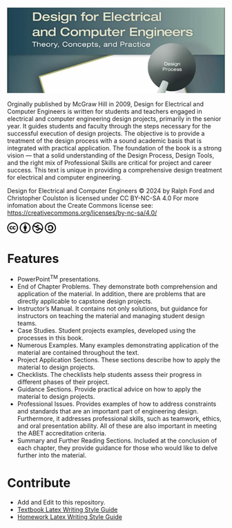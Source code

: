 ![Design-For-Electrical-and-Computer-Engineering](https://github.com/coulston/Design-For-Electrical-and-Computer-Engineering/blob/main/images/secondEditionBanner.png)

Orginally published by McGraw Hill in 2009, Design for Electrical and Computer Engineers is written for 
students and teachers engaged in electrical and computer engineering design projects, 
primarily in the senior year. It guides students and faculty through the steps necessary for the successful 
execution of design projects. The objective is to provide a treatment of the design process with a sound academic 
basis that is integrated with practical application. The foundation of the book is a strong vision — that a solid 
understanding of the Design Process, Design Tools, and the right mix of Professional Skills are critical for project 
and career success. This text is unique in providing a comprehensive design treatment for electrical and computer 
engineering.

Design for Electrical and Computer Engineers © 2024 by Ralph Ford and Christopher Coulston is licensed under CC BY-NC-SA 4.0 
For more infomation about the Create Commons license see: https://creativecommons.org/licenses/by-nc-sa/4.0/

<img src="Latex/Fig/cc-logo.svg" alt="Creative Common Logo" width="5%"/> <img src="Latex/Fig/cc-by.svg" alt="Creative Common Logo" width="5%"/> <img src="Latex/Fig/cc-nc.svg" alt="Creative Common Logo" width="5%"/> <img src="Latex/Fig/cc-sa.svg" alt="Creative Common Logo" width="5%"/>


# Features
* PowerPoint<sup>TM</sup> presentations.
* End of Chapter Problems. They demonstrate both comprehension and application of the material. In addition, there are problems 
		that are directly applicable to capstone design projects.
* Instructor’s Manual. It contains not only solutions, but guidance for instructors on 
		teaching the material and managing student design teams. 
* Case Studies. Student projects examples, developed using the processes in this book.
* Numerous Examples. Many examples demonstrating application of the material are contained throughout the text. 
* Project Application Sections. These sections describe how to apply the material to design projects.
* Checklists. The checklists help students assess their progress in different phases of their project. 
* Guidance Sections. Provide practical advice on how to apply the material to design projects.
* Professional Issues. Provides examples of how to address constraints and standards that are an important part of engineering design. 
		Furthermore, it addresses professional skills, such as teamwork, ethics, and oral presentation ability. All of these are also 
		important in meeting the ABET accreditation criteria.
* Summary and Further Reading Sections. Included at the conclusion of each chapter, they provide guidance for those who would 
		like to delve further into the material.


# Contribute
* Add and Edit to this repository.  
* [Textbook Latex Writing Style Guide](https://github.com/coulston/Design-For-Electrical-and-Computer-Engineering/blob/main/Latex/howTo/book.tex)
* [Homework Latex Writing Style Guide](https://github.com/coulston/Design-For-Electrical-and-Computer-Engineering/blob/main/Latex/howTo/hwSolutions.tex)



